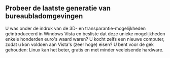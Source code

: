 <?php require("../../entete.php");?> <?php require("../../base.php");?> <?php require("../../fonctions.php");?>

<div id="corps">

<h2>Probeer de laatste generatie van bureaubladomgevingen</h2>

<p>U was onder de indruk van de 3D- en transparantie-mogelijkheden geïntroduceerd in Windows Vista en besliste dat deze unieke mogelijkheden enkele honderden euro's waard waren? U kocht zelfs een nieuwe computer, zodat u kon voldoen aan Vista's (zeer hoge) eisen? U bent voor de gek gehouden: Linux kan het beter, gratis en met minder veeleisende hardware.</p>

<? all_video_ids_from_file ();?>

</div>


